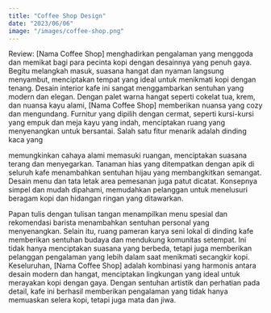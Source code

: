 ```yaml
---
title: "Coffee Shop Design"
date: "2023/06/06"
image: "/images/coffee-shop.png"
---
```


<!-- @format -->

Review: [Nama Coffee Shop] menghadirkan pengalaman yang menggoda dan
memikat bagi para pecinta kopi dengan desainnya yang penuh gaya. Begitu
melangkah masuk, suasana hangat dan nyaman langsung menyambut,
menciptakan tempat yang ideal untuk menikmati kopi dengan tenang. Desain
interior kafe ini sangat menggambarkan sentuhan yang modern dan elegan.
Dengan palet warna hangat seperti cokelat tua, krem, dan nuansa kayu
alami, [Nama Coffee Shop] memberikan nuansa yang cozy dan mengundang.
Furnitur yang dipilih dengan cermat, seperti kursi-kursi yang empuk dan
meja kayu yang indah, menciptakan ruang yang menyenangkan untuk
bersantai. Salah satu fitur menarik adalah dinding kaca yang

memungkinkan cahaya alami memasuki ruangan, menciptakan suasana terang
dan menyegarkan. Tanaman hias yang ditempatkan dengan apik di seluruh
kafe menambahkan sentuhan hijau yang membangkitkan semangat. Desain menu
dan tata letak area pemesanan juga patut dicatat. Konsepnya simpel dan
mudah dipahami, memudahkan pelanggan untuk menelusuri beragam kopi dan
hidangan ringan yang ditawarkan.

Papan tulis dengan tulisan tangan
menampilkan menu spesial dan rekomendasi barista menambahkan sentuhan
personal yang menyenangkan. Selain itu, ruang pameran karya seni lokal
di dinding kafe memberikan sentuhan budaya dan mendukung komunitas
setempat. Ini tidak hanya menciptakan suasana yang berbeda, tetapi juga
memberikan pelanggan pengalaman yang lebih dalam saat menikmati
secangkir kopi. Keseluruhan, [Nama Coffee Shop] adalah kombinasi yang
harmonis antara desain modern dan hangat, menciptakan lingkungan yang
ideal untuk merayakan kopi dengan gaya. Dengan sentuhan artistik dan
perhatian pada detail, kafe ini berhasil memberikan pengalaman yang
tidak hanya memuaskan selera kopi, tetapi juga mata dan jiwa.
